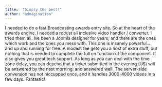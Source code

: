 ```yaml
---
title:  "Simply the best!"
author: "admagination"
---
```

I needed to do a fast Broadcasting awards entry site. So at the heart of the awards engine, I needed a robust all inclusive video handler / converter. I tried them all. Ive been a Joomla designer for years, and there are the ones which work and the ones you mess with. This one is insanely powerful... and up and running for free. A modest fee gets you a host of extra stuff, but nothing that is needed to complete the full on function of the component. It also gives you great tech support. As long as you can deal with the time zone delay, you can depend that a ticket submitted in the evening (US) will be answered by the next morning, and answered well. The server-side conversion has not hiccupped once, and it handles 3000-4000 videos in a few days. Fantastic!